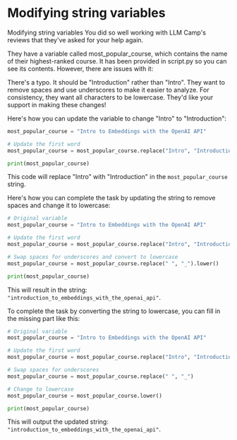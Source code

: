 # Modifying string variables

Modifying string variables
You did so well working with LLM Camp's reviews that they've asked for your help again.

They have a variable called most_popular_course, which contains the name of their highest-ranked course. It has been provided in script.py so you can see its contents. However, there are issues with it:

There's a typo. It should be "Introduction" rather than "Intro".
They want to remove spaces and use underscores to make it easier to analyze.
For consistency, they want all characters to be lowercase.
They'd like your support in making these changes!

Here's how you can update the variable to change "Intro" to "Introduction":

```python
most_popular_course = "Intro to Embeddings with the OpenAI API"

# Update the first word
most_popular_course = most_popular_course.replace("Intro", "Introduction")

print(most_popular_course)
``` 

This code will replace "Intro" with "Introduction" in the `most_popular_course` string.

Here's how you can complete the task by updating the string to remove spaces and change it to lowercase:

```python
# Original variable
most_popular_course = "Intro to Embeddings with the OpenAI API"

# Update the first word
most_popular_course = most_popular_course.replace("Intro", "Introduction")

# Swap spaces for underscores and convert to lowercase
most_popular_course = most_popular_course.replace(" ", "_").lower()

print(most_popular_course)
```

This will result in the string: `"introduction_to_embeddings_with_the_openai_api"`.


To complete the task by converting the string to lowercase, you can fill in the missing part like this:

```python
# Original variable
most_popular_course = "Intro to Embeddings with the OpenAI API"

# Update the first word
most_popular_course = most_popular_course.replace("Intro", "Introduction")

# Swap spaces for underscores
most_popular_course = most_popular_course.replace(" ", "_")

# Change to lowercase
most_popular_course = most_popular_course.lower()

print(most_popular_course)
```

This will output the updated string: `"introduction_to_embeddings_with_the_openai_api"`.